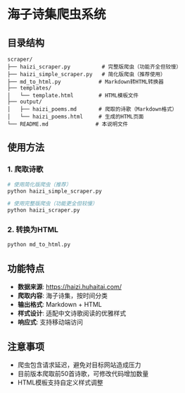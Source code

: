 # 海子诗集爬虫系统

## 目录结构
```
scraper/
├── haizi_scraper.py          # 完整版爬虫（功能齐全但较慢）
├── haizi_simple_scraper.py   # 简化版爬虫（推荐使用）
├── md_to_html.py            # Markdown转HTML转换器
├── templates/
│   └── template.html        # HTML模板文件
├── output/
│   ├── haizi_poems.md       # 爬取的诗歌（Markdown格式）
│   └── haizi_poems.html     # 生成的HTML页面
└── README.md               # 本说明文件
```

## 使用方法

### 1. 爬取诗歌
```bash
# 使用简化版爬虫（推荐）
python haizi_simple_scraper.py

# 使用完整版爬虫（功能更全但较慢）
python haizi_scraper.py
```

### 2. 转换为HTML
```bash
python md_to_html.py
```

## 功能特点

- **数据来源**: https://haizi.huhaitai.com/
- **爬取内容**: 海子诗集，按时间分类
- **输出格式**: Markdown + HTML
- **样式设计**: 适配中文诗歌阅读的优雅样式
- **响应式**: 支持移动端访问

## 注意事项

- 爬虫包含请求延迟，避免对目标网站造成压力
- 目前版本爬取前50首诗歌，可修改代码增加数量
- HTML模板支持自定义样式调整